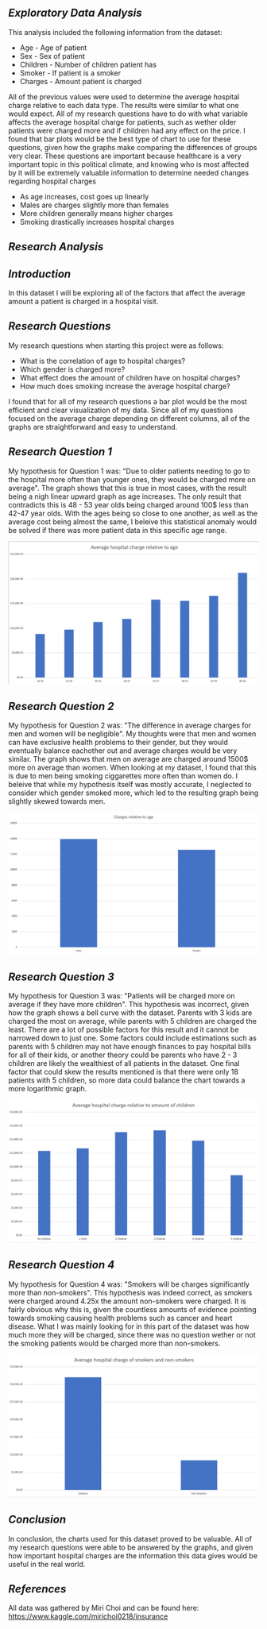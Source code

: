 ## ***Exploratory Data Analysis***
This analysis included the following information from the dataset:
* Age - Age of patient
* Sex - Sex of patient
* Children - Number of children patient has
* Smoker - If patient is a smoker
* Charges - Amount patient is charged

All of the previous values were used to determine the average hospital charge relative to each data type. The results were similar to what one would expect. All of my research questions have to do with what variable affects the average hospital charge for patients, such as wether older patients were charged more and if children had any effect on the price. I found that bar plots would be the best type of chart to use for these questions, given how the graphs make comparing the differences of groups very clear. These questions are important because healthcare is a very important topic in this political climate, and knowing who is most affected by it will be extremely valuable information to determine needed changes regarding hospital charges

* As age increases, cost goes up linearly
* Males are charges slightly more than females
* More children generally means higher charges
* Smoking drastically increases hospital charges

## ***Research Analysis***

## ***Introduction***
In this dataset I will be exploring all of the factors that affect the average amount a patient is charged in a hospital visit.
## ***Research Questions***
My research questions when starting this project were as follows:
* What is the correlation of age to hospital charges?
* Which gender is charged more?
* What effect does the amount of children have on hospital charges?
* How much does smoking increase the average hospital charge?

I found that for all of my research questions a bar plot would be the most efficient and clear visualization of my data. Since all of my questions focused on the average charge depending on different columns, all of the graphs are straightforward and easy to understand.
## ***Research Question 1***
My hypothesis for Question 1 was: "Due to older patients needing to go to the hospital more often than younger ones, they would be charged more on average". The graph shows that this is true in most cases, with the result being a nigh linear upward graph as age increases. The only result that contradicts this is 48 - 53 year olds being charged around 100$ less than 42-47 year olds. With the ages being so close to one another, as well as the average cost being almost the same, I beleive this statistical anomaly would be solved if there was more patient data in this specific age range.

![Age Graph](https://github.com/data301-2020-winter1/course-project-solo_300/blob/main/images/age.png)

## ***Research Question 2***
My hypothesis for Question 2 was: "The difference in average charges for men and women will be negligible". My thoughts were that men and women can have exclusive health problems to their gender, but they would eventually balance eachother out and average charges would be very similar. The graph shows that men on average are charged around 1500$ more on average than women. When looking at my dataset, I found that this is due to men being smoking ciggarettes more often than women do. I beleive that while my hypothesis itself was mostly accurate, I neglected to consider which gender smoked more, which led to the resulting graph being slightly skewed towards men.

![Gender Graph](https://github.com/data301-2020-winter1/course-project-solo_300/blob/main/images/gender.png)

## ***Research Question 3***
My hypothesis for Question 3 was: "Patients will be charged more on average if they have more children". This hypothesis was incorrect, given how the graph shows a bell curve with the dataset. Parents with 3 kids are charged the most on average, while parents with 5 children are charged the least. There are a lot of possible factors for this result and it cannot be narrowed down to just one. Some factors could include estimations such as parents with 5 children may not have enough finances to pay hospital bills for all of their kids, or another theory could be parents who have 2 - 3 children are likely the wealthiest of all patients in the dataset. One final factor that could skew the results mentioned is that there were only 18 patients with 5 children, so more data could balance the chart towards a more logarithmic graph.

![Count of Children Graph](https://github.com/data301-2020-winter1/course-project-solo_300/blob/main/images/children.png)

## ***Research Question 4***
My hypothesis for Question 4 was: "Smokers will be charges significantly more than non-smokers". This hypothesis was indeed correct, as smokers were charged around 4.25x the amount non-smokers were charged. It is fairly obvious why this is, given the countless amounts of evidence pointing towards smoking causing health problems such as cancer and heart disease. What I was mainly looking for in this part of the dataset was how much more they will be charged, since there was no question wether or not the smoking patients would be charged more than non-smokers.

![Smoker Graph](https://github.com/data301-2020-winter1/course-project-solo_300/blob/main/images/smoker.png)

## ***Conclusion***
In conclusion, the charts used for this dataset proved to be valuable. All of my research questions were able to be answered by the graphs, and given how important hospital charges are the information this data gives would be useful in the real world.

## ***References***
All data was gathered by Miri Choi and can be found here: https://www.kaggle.com/mirichoi0218/insurance
